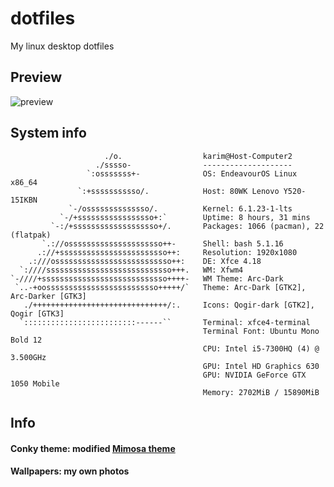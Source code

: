 # dotfiles
My linux desktop dotfiles

## Preview
![preview](https://cdn.discordapp.com/attachments/716326876108292097/1094631667626426398/image.png)

## System info
```
                     ./o.                  karim@Host-Computer2 
                   ./sssso-                -------------------- 
                 `:osssssss+-              OS: EndeavourOS Linux x86_64 
               `:+sssssssssso/.            Host: 80WK Lenovo Y520-15IKBN 
             `-/ossssssssssssso/.          Kernel: 6.1.23-1-lts 
           `-/+sssssssssssssssso+:`        Uptime: 8 hours, 31 mins 
         `-:/+sssssssssssssssssso+/.       Packages: 1066 (pacman), 22 (flatpak) 
       `.://osssssssssssssssssssso++-      Shell: bash 5.1.16 
      .://+ssssssssssssssssssssssso++:     Resolution: 1920x1080 
    .:///ossssssssssssssssssssssssso++:    DE: Xfce 4.18 
  `:////ssssssssssssssssssssssssssso+++.   WM: Xfwm4 
`-////+ssssssssssssssssssssssssssso++++-   WM Theme: Arc-Dark 
 `..-+oosssssssssssssssssssssssso+++++/`   Theme: Arc-Dark [GTK2], Arc-Darker [GTK3] 
   ./++++++++++++++++++++++++++++++/:.     Icons: Qogir-dark [GTK2], Qogir [GTK3] 
  `:::::::::::::::::::::::::------``       Terminal: xfce4-terminal 
                                           Terminal Font: Ubuntu Mono Bold 12 
                                           CPU: Intel i5-7300HQ (4) @ 3.500GHz 
                                           GPU: Intel HD Graphics 630 
                                           GPU: NVIDIA GeForce GTX 1050 Mobile 
                                           Memory: 2702MiB / 15890MiB
```

## Info
#### Conky theme: modified [Mimosa theme](https://www.gnome-look.org/p/1869486/)
#### Wallpapers: my own photos
